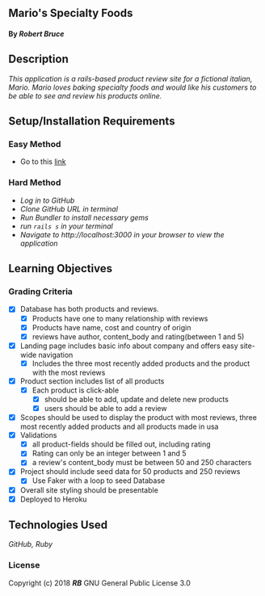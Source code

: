 ## **Mario's Specialty Foods**

#### By _**Robert Bruce**_

## Description

_This application is a rails-based product review site for a fictional italian, Mario. Mario loves baking specialty foods and would like his customers to be able to see and review his products online._

## Setup/Installation Requirements

### Easy Method

* Go to this [link](https://floating-mountain-86456.herokuapp.com/)

### Hard Method

* _Log in to GitHub_
* _Clone GitHub URL in terminal_
* _Run Bundler to install necessary gems_
* _run ```rails s``` in your terminal_
* _Navigate to http://localhost:3000 in your browser to view the application_


## Learning Objectives

### Grading Criteria

- [x] Database has both products and reviews.
    - [x] Products have one to many relationship with reviews
    - [x] Products have name, cost and country of origin
    - [x] reviews have author, content_body and rating(between 1 and 5)
- [x] Landing page includes basic info about company and offers easy site-wide navigation
    - [x] Includes the three most recently added products and the product with the most reviews
- [x] Product section includes list of all products
    - [x] Each product is click-able
        - [x] should be able to add, update and delete new products
        - [x] users should be able to add a review
- [x] Scopes should be used to display the product with most reviews, three most recently added products and all products made in usa
- [x] Validations
    - [x] all product-fields should be filled out, including rating
    - [x] Rating can only be an integer between 1 and 5
    - [x] a review's content_body must be between 50 and 250 characters
- [x] Project should include seed data for 50 products and 250 reviews
  - [x] Use Faker with a loop to seed Database
- [x] Overall site styling should be presentable
- [x] Deployed to Heroku

## Technologies Used
_GitHub, Ruby_

### License
Copyright (c) 2018 **_RB_** GNU General Public License 3.0
